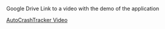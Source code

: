 Google Drive Link to a video with the demo of the application

[AutoCrashTracker Video](https://drive.google.com/file/d/1yD9-ToJgEEUSnr_EYC6wXmng6Z9dvb_D/view?usp=sharing)
